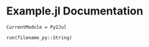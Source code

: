 # Example.jl Documentation

```@meta
CurrentModule = Py2Jul
```

```@docs
run(filename_py::String)
```
